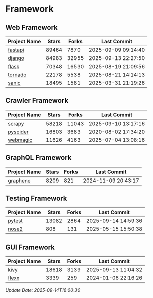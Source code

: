 # Framework

## Web Framework
| Project Name | Stars | Forks | Last Commit |
| ------------ | ----- | ----- | ----------- |
| [fastapi](https://github.com/fastapi/fastapi) | 89464 | 7870 | 2025-09-09 09:14:40 |
| [django](https://github.com/django/django) | 84983 | 32955 | 2025-09-13 22:27:50 |
| [flask](https://github.com/pallets/flask) | 70348 | 16530 | 2025-08-19 21:09:56 |
| [tornado](https://github.com/tornadoweb/tornado) | 22178 | 5538 | 2025-08-21 14:14:13 |
| [sanic](https://github.com/sanic-org/sanic) | 18495 | 1581 | 2025-03-31 21:19:26 |

## Crawler Framework
| Project Name | Stars | Forks | Last Commit |
| ------------ | ----- | ----- | ----------- |
| [scrapy](https://github.com/scrapy/scrapy) | 58218 | 11043 | 2025-09-10 13:17:16 |
| [pyspider](https://github.com/binux/pyspider) | 16803 | 3683 | 2020-08-02 17:34:20 |
| [webmagic](https://github.com/code4craft/webmagic) | 11626 | 4163 | 2025-07-04 13:08:16 |

## GraphQL Framework
| Project Name | Stars | Forks | Last Commit |
| ------------ | ----- | ----- | ----------- |
| [graphene](https://github.com/graphql-python/graphene) | 8209 | 821 | 2024-11-09 20:43:17 |

## Testing Framework
| Project Name | Stars | Forks | Last Commit |
| ------------ | ----- | ----- | ----------- |
| [pytest](https://github.com/pytest-dev/pytest) | 13082 | 2864 | 2025-09-14 14:59:36 |
| [nose2](https://github.com/nose-devs/nose2) | 808 | 131 | 2025-05-15 15:50:38 |

## GUI Framework
| Project Name | Stars | Forks | Last Commit |
| ------------ | ----- | ----- | ----------- |
| [kivy](https://github.com/kivy/kivy) | 18618 | 3139 | 2025-09-13 11:04:32 |
| [flexx](https://github.com/flexxui/flexx) | 3339 | 259 | 2024-01-06 22:16:26 |

*Update Date: 2025-09-14T16:00:30*